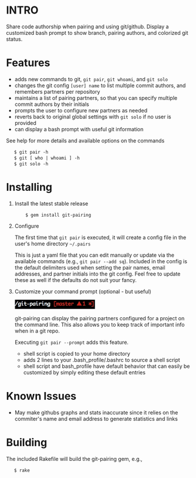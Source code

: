 # INTRO 

Share code authorship when pairing and using git/github.  Display a
customized bash prompt to show branch, pairing authors, and colorized
git status.

# Features

* adds new commands to git, `git pair`, `git whoami`, and `git solo`
* changes the git config `[user] name` to list multiple commit authors, and remembers partners per repository
* maintains a list of pairing partners, so that you can specify multiple commit authors by their initials
* prompts the user to configure new partners as needed
* reverts back to original global settings with `git solo` if no user is provided
* can display a bash prompt with useful git information

See help for more details and available options on the commands

```
   $ git pair -h
   $ git [ who | whoami ] -h
   $ git solo -h
```

# Installing

1. Install the latest stable release

    ```
        $ gem install git-pairing 
    ```

1. Configure

    The first time that `git pair` is executed, it will create a config file
    in the user's home directory `~/.pairs`

    This is just a yaml file that you can edit manually or update via the
    available commands (e.g., `git pair --add sq`).  Included in the config is
    the default delimiters used when setting the pair names, email
    addresses, and partner initials
    into the git config.  Feel free to update these as well if the defaults
    do not suit your fancy.

1. Customize your command prompt (optional - but useful)

    ![Git-Pairing Prompt](gprompt.jpg "git-pairing command prompt")

    git-pairing can display the pairing partners configured for a project on the
    command line. This also allows you to keep track of important info when in a git repo.

    Executing `git pair --prompt` adds this feature.
    * shell script is copied to your home directory
    * adds 2 lines to your .bash_profile/.bashrc to source a shell script
    * shell script and bash_profile have default behavior that can easily be
    customized by simply editing these default entries

# Known Issues

* May make githubs graphs and stats inaccurate since it relies on the commiter's 
name and email address to generate statistics and links

# Building

The included Rakefile will build the git-pairing gem, e.g.,

```
   $ rake
```
